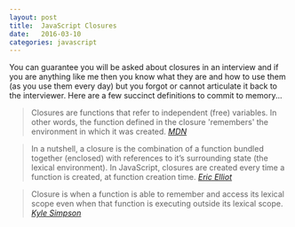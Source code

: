 ```yaml
---
layout: post
title:  JavaScript Closures
date:   2016-03-10
categories: javascript
---
```


You can guarantee you will be asked about closures in an interview and if you are anything like me then you know what they are and how to use them (as you use them every day) but you forgot or cannot articulate it back to the interviewer. Here are a few succinct definitions to commit to memory...


> Closures are functions that refer to independent (free) variables. In other words, the function defined in the closure 'remembers' the environment in which it was created.
<cite>[MDN](https://developer.mozilla.org/en/docs/Web/JavaScript/Closures)</cite>

> In a nutshell, a closure is the combination of a function bundled together (enclosed) with references to it’s surrounding state (the lexical environment). In JavaScript, closures are created every time a function is created, at function creation time.
<cite>[Eric Elliot](https://medium.com/javascript-scene/master-the-javascript-interview-what-is-a-closure-b2f0d2152b36#.b5xs2c1kj)</cite>

> Closure is when a function is able to remember and access its lexical scope even when that function is executing outside its lexical scope.
<cite>[Kyle Simpson](https://github.com/getify/You-Dont-Know-JS/blob/master/scope%20&%20closures/ch5.md)</cite>
